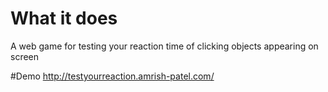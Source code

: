 # What it does
A web game for testing your reaction time of clicking objects appearing on screen

#Demo
http://testyourreaction.amrish-patel.com/
